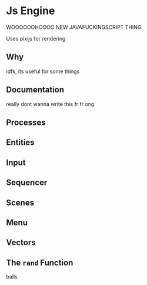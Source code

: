 # Js Engine
WOOOOOOHOOOO NEW JAVAFUCKINGSCRIPT THING

Uses pixijs for rendering

## Why
idfk, its useful for some things

## Documentation
really dont wanna write this fr fr ong

## Processes

## Entities

## Input

## Sequencer

## Scenes

## Menu

## Vectors

## The `rand` Function

balls